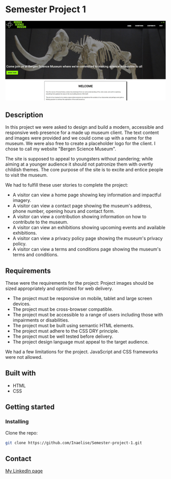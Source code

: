 # Semester Project 1

![image](./images/718f489c907392c79b369246ec7ecda9.jpg)

## Description

In this project we were asked to design and build a modern, accessible and responsive web presence for a made up museum client. The text content and images were provided and we could come up with a name for the museum. We were also free to create a placeholder logo for the client. I chose to call my website "Bergen Science Museum".

The site is supposed to appeal to youngsters without pandering; while aiming at a younger audience it should not patronize them with overtly childish themes. The core purpose of the site is to excite and entice people to visit the museum.

We had to fulfill these user stories to complete the project:

- A visitor can view a home page showing key information and impactful imagery.
- A visitor can view a contact page showing the museum's address, phone number, opening hours and contact form.
- A visitor can view a contribution showing information on how to contribute to the museum.
- A visitor can view an exhibitions showing upcoming events and available exhibitions.
- A visitor can view a privacy policy page showing the museum's privacy policy.
- A visitor can view a terms and conditions page showing the museum's terms and conditions.

## Requirements

These were the requirements for the project:
Project images should be sized appropriately and optimized for web delivery.

- The project must be responsive on mobile, tablet and large screen devices.
- The project must be cross-browser compatible.
- The project must be accessible to a range of users including those with impairments or disabilities.
- The project must be built using semantic HTML elements.
- The project must adhere to the CSS DRY principle.
- The project must be well tested before delivery.
- The project design language must appeal to the target audience.

We had a few limitations for the project. JavaScript and CSS frameworks were not allowed.

## Built with

- HTML
- CSS

## Getting started

### Installing

Clone the repo:

```bash
git clone https://github.com/Inaelise/Semester-project-1.git
```

## Contact

[My LinkedIn page](https://www.linkedin.com/in/ina-elise-flom-b55433311/)
